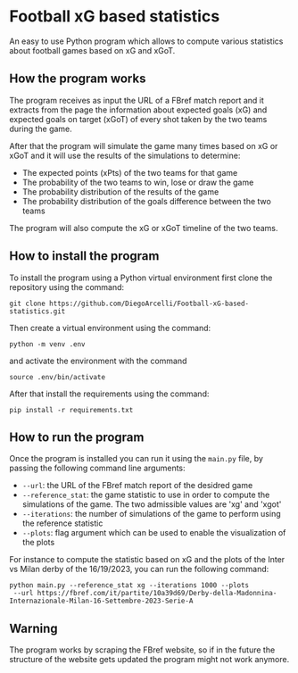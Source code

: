 # Football xG based statistics
An easy to use Python program which allows to compute various statistics about football games based on xG and xGoT.

## How the program works
The program receives as input the URL of a FBref match report and it extracts from the page the information about expected goals (xG) and expected goals on target (xGoT) of every shot taken by the two teams during the game. 

After that the program will simulate the game many times based on xG or xGoT and it will use the results of the simulations to determine:
- The expected points (xPts) of the two teams for that game
- The probability of the two teams to win, lose or draw the game
- The probability distribution of the results of the game 
- The probability distribution of the goals difference between the two teams

The program will also compute the xG or xGoT timeline of the two teams.

## How to install the program
To install the program using a Python virtual environment first clone the repository using the command:
```
git clone https://github.com/DiegoArcelli/Football-xG-based-statistics.git
```

Then create a virtual environment using the command:
```
python -m venv .env
```

and activate the environment with the command
```
source .env/bin/activate
```
After that install the requirements using the command:
```
pip install -r requirements.txt
```

## How to run the program
Once the program is installed you can run it using the `main.py` file, by passing the following command line arguments:
- `--url`: the URL of the FBref match report of the desidred game 
- `--reference_stat`: the game statistic to use in order to compute the simulations of the game. The two admissible values are 'xg' and 'xgot'
- `--iterations`: the number of simulations of the game to perform using the reference statistic
- `--plots`: flag argument which can be used to enable the visualization of the plots

For instance to compute the statistic based on xG and the plots of the Inter vs Milan derby of the 16/19/2023, you can run the following command:

```
python main.py --reference_stat xg --iterations 1000 --plots
 --url https://fbref.com/it/partite/10a39d69/Derby-della-Madonnina-Internazionale-Milan-16-Settembre-2023-Serie-A 
```


## Warning 
The program works by scraping the FBref website, so if in the future the structure of the website gets updated the program might not work anymore.
